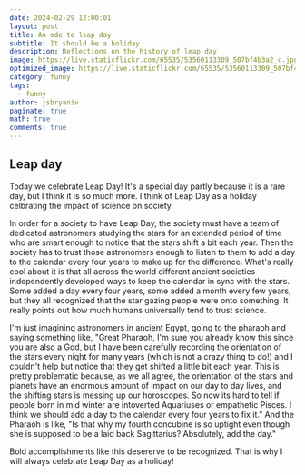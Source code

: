 ```yaml
---
date: 2024-02-29 12:00:01
layout: post
title: An ode to leap day
subtitle: It should be a holiday
description: Reflections on the history of leap day
image: https://live.staticflickr.com/65535/53560113309_507bf4b3a2_c.jpg
optimized_image: https://live.staticflickr.com/65535/53560113309_507bf4b3a2_c.jpg
category: funny
tags:
  - funny
author: jsbryaniv
paginate: true
math: true
comments: true
---
```


## Leap day

Today we celebrate Leap Day! It's a special day partly because it is a rare day, but I think it is so much more. I think of Leap Day as a holiday celbrating the impact of science on society.

In order for a society to have Leap Day, the society must have a team of dedicated astronomers studying the stars for an extended period of time who are smart enough to notice that the stars shift a bit each year. Then the society has to trust those astronomers enough to listen to them to add a day to the calendar every four years to make up for the difference. What's really cool about it is that all across the world different ancient societies independently developed ways to keep the calendar in sync with the stars. Some added a day every four years, some added a month every few years, but they all recognized that the star gazing people were onto something. It really points out how much humans universally tend to trust science.

I'm just imagining astronomers in ancient Egypt, going to the pharaoh and saying something like, "Great Pharaoh, I'm sure you already know this since you are also a God, but I have been carefully recording the orientation of the stars every night for many years (which is not a crazy thing to do!) and I couldn't help but notice that they get shifted a little bit each year. This is pretty problematic because, as we all agree, the orientation of the stars and planets have an enormous amount of impact on our day to day lives, and the shifting stars is messing up our horoscopes. So now its hard to tell if people born in mid winter are intoverted Aquariuses or empathetic Pisces. I think we should add a day to the calendar every four years to fix it." And the Pharaoh is like, "Is that why my fourth concubine is so uptight even though she is supposed to be a laid back Sagittarius? Absolutely, add the day."

Bold accomplishments like this desererve to be recognized. That is why I will always celebrate Leap Day as a holiday!

